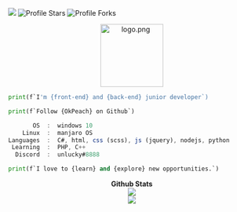 ![](https://komarev.com/ghpvc/?username=OKPeach)</a>
<img src="https://img.shields.io/badge/dynamic/json?&label=Total%20Stars&color=bb2527&style=flat&style=for-the-badge&query=%24.stars&url=https://api.github-star-counter.workers.dev/user/OkPeach" alt="Profile Stars"></a>
<img src="https://img.shields.io/badge/dynamic/json?&label=Total%20Forks&color=bb2527&style=flat&style=for-the-badge&query=%24.forks&url=https://api.github-star-counter.workers.dev/user/OkPeach" alt="Profile Forks"></a>
<p align="center"><a href="https://unlucky.life/" target="_blank"><img src="https://unlucky.life/images/favicon.webp" width="128" height="128" alt="logo.png"></a></p></p>

```python
print(f`I'm {front-end} and {back-end} junior developer`)
```

```python
print(f`Follow {OkPeach} on Github`)
```

```javascript
       OS  :  windows 10
    Linux  :  manjaro OS
Languages  :  C#, html, css (scss), js (jquery), nodejs, python
 Learning  :  PHP, C++
  Discord  :  unlucky#8888
```

```python
print(f`I love to {learn} and {explore} new opportunities.`)
```

<p align="center">
	<b>Github Stats</b><br>
	<img src="https://github-readme-stats.vercel.app/api?username=OkPeach&include_all_commits=true&show_icons=true&hide_border=true&hide_title=true&count_private=true&theme=dark">
	<br>
	<img src="https://github-readme-stats.vercel.app/api/top-langs/?username=OkPeach&layout=compact&count_private=true&langs_count=8&hide_border=true&theme=dark">
</p>
